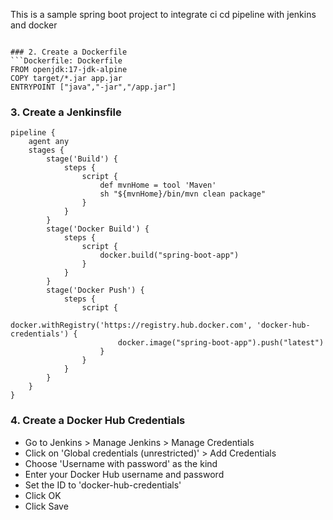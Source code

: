 This is a sample spring boot project to integrate ci cd pipeline with jenkins and docker
```

### 2. Create a Dockerfile
```Dockerfile: Dockerfile
FROM openjdk:17-jdk-alpine
COPY target/*.jar app.jar
ENTRYPOINT ["java","-jar","/app.jar"]
```

### 3. Create a Jenkinsfile
```Jenkinsfile: Jenkinsfile
pipeline {
    agent any
    stages {
        stage('Build') {
            steps {
                script {
                    def mvnHome = tool 'Maven'
                    sh "${mvnHome}/bin/mvn clean package"
                }
            }
        }
        stage('Docker Build') {
            steps {
                script {
                    docker.build("spring-boot-app")
                }
            }
        }
        stage('Docker Push') {
            steps {
                script {
                    docker.withRegistry('https://registry.hub.docker.com', 'docker-hub-credentials') {
                        docker.image("spring-boot-app").push("latest")
                    }
                }
            }
        }
    }
}
```

### 4. Create a Docker Hub Credentials
- Go to Jenkins > Manage Jenkins > Manage Credentials
- Click on 'Global credentials (unrestricted)' > Add Credentials
- Choose 'Username with password' as the kind
- Enter your Docker Hub username and password
- Set the ID to 'docker-hub-credentials'
- Click OK
- Click Save